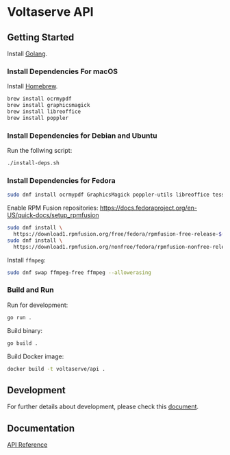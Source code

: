 # Voltaserve API

## Getting Started

Install [Golang](https://go.dev/doc/install).

### Install Dependencies For macOS

Install [Homebrew](https://brew.sh).

```sh
brew install ocrmypdf
brew install graphicsmagick
brew install libreoffice
brew install poppler
```

### Install Dependencies for Debian and Ubuntu

Run the follwing script:

```sh
./install-deps.sh
```

### Install Dependencies for Fedora

```sh
sudo dnf install ocrmypdf GraphicsMagick poppler-utils libreoffice tesseract
```

Enable RPM Fusion repositories: <https://docs.fedoraproject.org/en-US/quick-docs/setup_rpmfusion>

```sh
sudo dnf install \
  https://download1.rpmfusion.org/free/fedora/rpmfusion-free-release-$(rpm -E %fedora).noarch.rpm
sudo dnf install \
  https://download1.rpmfusion.org/nonfree/fedora/rpmfusion-nonfree-release-$(rpm -E %fedora).noarch.rpm
```

Install `ffmpeg`:

```sh
sudo dnf swap ffmpeg-free ffmpeg --allowerasing
```

### Build and Run

Run for development:

```sh
go run .
```

Build binary:

```sh
go build .
```

Build Docker image:

```sh
docker build -t voltaserve/api .
```

## Development

For further details about development, please check this [document](./DEVELOPMENT.md).

## Documentation

[API Reference](https://voltaserve.com/api-docs/)

